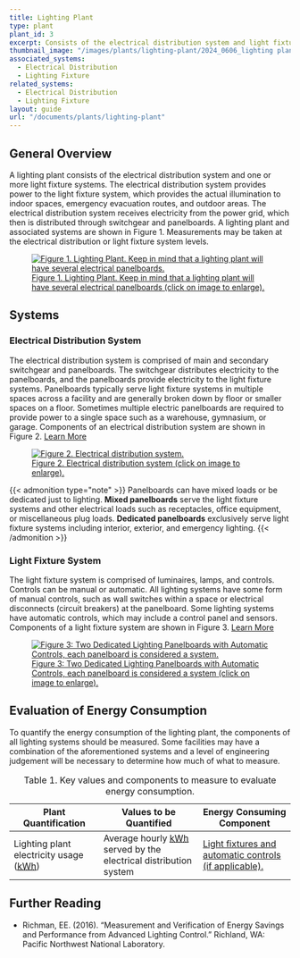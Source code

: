 ```yaml
---
title: Lighting Plant
type: plant
plant_id: 3
excerpt: Consists of the electrical distribution system and light fixture systems to provide illumination to the interior and exterior of the facility.
thumbnail_image: "/images/plants/lighting-plant/2024_0606_lighting plant_thumbnail_RESIZED-01.jpg"
associated_systems:
  - Electrical Distribution
  - Lighting Fixture
related_systems:
  - Electrical Distribution
  - Lighting Fixture
layout: guide
url: "/documents/plants/lighting-plant"
---
```


## General Overview

A lighting plant consists of the electrical distribution system and one or more light fixture systems. The electrical distribution system provides power to the light fixture system, which provides the actual illumination to indoor spaces, emergency evacuation routes, and outdoor areas. The electrical distribution system receives electricity from the power grid, which then is distributed through switchgear and panelboards. A lighting plant and associated systems are shown in Figure 1. Measurements may be taken at the electrical distribution or light fixture system levels.

<a href="/images/plants/lighting-plant/2024_0425_LIGHTING plant_figure 1 updated.jpg">
    <figure class="figure mb-0 mt-3">
        <img src="/images/plants/lighting-plant/2024_0425_LIGHTING plant_figure 1 updated.jpg" class="figure-img img-fluid rounded" alt="Figure 1. Lighting Plant. Keep in mind that a lighting plant will have several electrical panelboards.">
        <figcaption class="figure-caption text-left">Figure 1. Lighting Plant. Keep in mind that a lighting plant will have several electrical panelboards (click on image to enlarge).</figcaption>
    </figure>
</a>

## Systems

### Electrical Distribution System

The electrical distribution system is comprised of main and secondary switchgear and panelboards. The switchgear distributes electricity to the panelboards, and the panelboards provide electricity to the light fixture systems. Panelboards typically serve light fixture systems in multiple spaces across a facility and are generally broken down by floor or smaller spaces on a floor. Sometimes multiple electric panelboards are required to provide power to a single space such as a warehouse, gymnasium, or garage. Components of an electrical distribution system are shown in Figure 2.
<a class="continue" href="/documents/systems/electrical-distribution"><span>Learn More</span><i class="fa fa-arrow-right"></i></a> 

<a href="/images/plants/lighting-plant/2024_0503_LIGHTING plant_figure 2 updated.jpg">
    <figure class="figure mb-4 mt-3">
        <img src="/images/plants/lighting-plant/2024_0503_LIGHTING plant_figure 2 updated.jpg" class="figure-img img-fluid rounded" alt="Figure 2. Electrical distribution system.">
        <figcaption class="figure-caption text-left">Figure 2. Electrical distribution system (click on image to enlarge).</figcaption>
    </figure>
</a>

{{< admonition type="note" >}}
Panelboards can have mixed loads or be dedicated just to lighting. <strong>Mixed panelboards</strong> serve the light fixture systems and other electrical loads such as receptacles, office equipment, or miscellaneous plug loads. <strong>Dedicated panelboards</strong> exclusively serve light fixture systems including interior, exterior, and emergency lighting.
{{< /admonition >}}

### Light Fixture System

The light fixture system is comprised of luminaires, lamps, and controls. Controls can be manual or automatic. All lighting systems have some form of manual controls, such as wall switches within a space or electrical disconnects (circuit breakers) at the panelboard. Some lighting systems have automatic controls, which may include a control panel and sensors. Components of a light fixture system are shown in Figure 3.
<a class="continue" href="/documents/systems/lighting-fixture"><span>Learn More</span><i class="fa fa-arrow-right"></i></a> 

<a href="/images/plants/lighting-plant/2024_0503_LIGHTING plant_figure 3 updated.jpg">
    <figure class="figure mb-4 mt-3">
        <img src="/images/plants/lighting-plant/2024_0503_LIGHTING plant_figure 3 updated.jpg" class="figure-img img-fluid rounded" alt="Figure 3: Two Dedicated Lighting Panelboards with Automatic Controls, each panelboard is considered a system.">
        <figcaption class="figure-caption text-left">Figure 3: Two Dedicated Lighting Panelboards with Automatic Controls, each panelboard is considered a system (click on image to enlarge).</figcaption>
    </figure>
</a>

## Evaluation of Energy Consumption

To quantify the energy consumption of the lighting plant, the components of all lighting systems should be measured. Some facilities may have a combination of the aforementioned systems and a level of engineering judgement will be necessary to determine how much of what to measure.

<div class="table-wrapper">
<table>
    <caption>Table 1. Key values and components to measure to evaluate energy consumption.</caption>
    <thead>
        <tr>
            <th>
                Plant Quantification
            </th>
            <th>
                Values to be Quantified
            </th>
            <th>
                Energy Consuming Component
            </th>
        </tr>
    <tbody>
        <tr>
            <td>
                Lighting plant electricity usage (<a class="glossary-link" href="/glossary#kwh"><abbr title="Kilowatt Hour">kWh</abbr></a>)
            </td>
            <td>
                Average hourly <a class="glossary-link" href="/glossary#kwh"><abbr title="Kilowatt Hour">kWh</abbr></a> served by the electrical distribution system
            </td>
            <td>
                <a href="/documents/systems/lighting-fixture">Light fixtures and automatic controls (if applicable).</a>
            </td>
        </tr>
    </tbody>
</table> 
</div>

## Further Reading

- Richman, EE. (2016). “Measurement and Verification of Energy Savings and Performance from Advanced Lighting Control.” Richland, WA: Pacific Northwest National Laboratory.